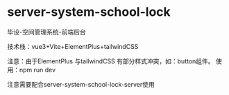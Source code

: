 # server-system-school-lock
毕设-空间管理系统-前端后台

技术栈：vue3+Vite+ElementPlus+tailwindCSS

注意：由于ElementPlus 与tailwindCSS 有部分样式冲突，如：button组件。
使用：npm run dev

注意需要配合server-system-school-lock-server使用

